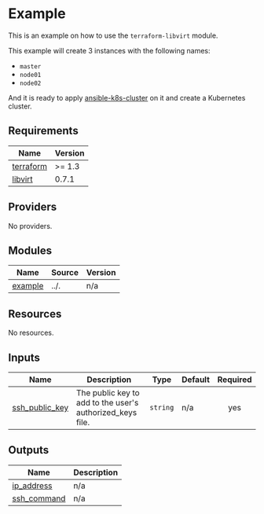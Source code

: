 # Example

This is an example on how to use the `terraform-libvirt` module.

This example will create 3 instances with the following names:

- `master`
- `node01`
- `node02`

And it is ready to apply [ansible-k8s-cluster](https://github.com/dyegoe/ansible-k8s-cluster) on it and create a Kubernetes cluster.

<!-- markdownlint-disable MD033 -->
<!-- BEGIN_TF_DOCS -->
## Requirements

| Name | Version |
|------|---------|
| <a name="requirement_terraform"></a> [terraform](#requirement\_terraform) | >= 1.3 |
| <a name="requirement_libvirt"></a> [libvirt](#requirement\_libvirt) | 0.7.1 |

## Providers

No providers.

## Modules

| Name | Source | Version |
|------|--------|---------|
| <a name="module_example"></a> [example](#module\_example) | ../. | n/a |

## Resources

No resources.

## Inputs

| Name | Description | Type | Default | Required |
|------|-------------|------|---------|:--------:|
| <a name="input_ssh_public_key"></a> [ssh\_public\_key](#input\_ssh\_public\_key) | The public key to add to the user's authorized\_keys file. | `string` | n/a | yes |

## Outputs

| Name | Description |
|------|-------------|
| <a name="output_ip_address"></a> [ip\_address](#output\_ip\_address) | n/a |
| <a name="output_ssh_command"></a> [ssh\_command](#output\_ssh\_command) | n/a |
<!-- END_TF_DOCS -->
<!-- markdownlint-enable MD033 -->
